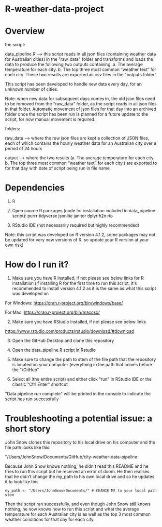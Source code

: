 # R-weather-data-project

# Overview

the script:

data_pipeline.R --> this script reads in all json files (containing weather data for Australian cities) in the "raw_data" folder and transforms and loads the data to produce the following two outputs containing: a. The average temperature for each city. b. The top three most common “weather text” for each city. These two results are exported as csv files in the "outputs folder"

This script has been developed to handle new data every day, for an unknown number of cities.

Note: when new data for subsequent days comes in, the old json files need to be removed from the "raw_data" folder, as the script reads in all json files in that folder.
Automatic movement of json files for that day into an archived folder once the script has been run is planned for a future update to the script, for now manual movement is required.

folders:

raw_data --> where the raw json files are kept a collection of JSON files, each of which contains the hourly weather data for an Australian city over a period of 24 hours

output --> where the two results (a. The average temperature for each city. b. The top three most common “weather text” for each city.) are exported to for that day with date of script being run in file name

# Dependencies

1. R 
2. Open source R packages (code for installation included in data_pipeline script):
purrr
tidyverse
jsonlite
janitor
dplyr
h2o
rio

3. RStudio IDE (not necessarily required but highly recommended)

Note: this script was developed on R version 4.1.2, some packages may not be updated for very new versions of R, so update your R version at your own risk) 

# How do I run it?

1. Make sure you have R installed, if not please see below links for R installation
(if installing R for the first time to run this script, it's recommended to install version 4.1.2 as it is the same as what this script was developed on

For Windows:
https://cran.r-project.org/bin/windows/base/

For Mac:
https://cran.r-project.org/bin/macosx/

2. Make sure you have RStudio Installed, if not please see below links

https://www.rstudio.com/products/rstudio/download/#download

3. Open the GitHub Desktop and clone this repository

4. Open the data_pipeline.R script in Rstudio

5. Make sure to change the path to stem of the file path that the repository is located on your computer 
(everything in the path that comes before the "/GitHub"

6. Select all (the entire script) and either click "run" in RStudio IDE or the classic "Ctrl Enter" shortcut

"Data pipeline run complete" will be printed in the console to indicate the script has run successfully

# Troubleshooting a potential issue: a short story

John Snow clones this repository to his local drive on his computer and the file path looks like this:

"/Users/JohnSnow/Documents/GitHub/city-weather-data-pipeline

Because John Snow knows nothing, he didn't read this README and he tries to run this script but he received an error of doom. He then realises that he didn't change the my_path to his own local drive and so he updates it to look like this

`my_path <- "/Users/JohnSnow/Documents/" # CHANGE ME to your local path stem`

Then the script ran successfully, and even though John Snow still knows nothing, he now knows how to run this script and what the average temperature for each Australian city is as well as the top 3 most common weather conditions for that day for each city.

